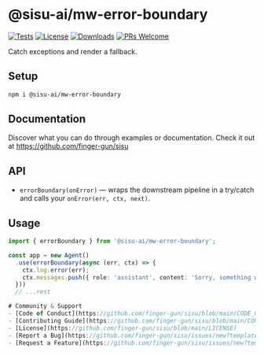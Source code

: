# @sisu-ai/mw-error-boundary
[![Tests](https://github.com/finger-gun/sisu/actions/workflows/tests.yml/badge.svg?branch=main)](https://github.com/finger-gun/sisu/actions/workflows/tests.yml)
[![License](https://img.shields.io/badge/license-Apache--2.0-blue)](https://github.com/finger-gun/sisu/blob/main/LICENSE)
[![Downloads](https://img.shields.io/npm/dm/%40sisu-ai%2Fmw-error-boundary)](https://www.npmjs.com/package/@sisu-ai/mw-error-boundary)
[![PRs Welcome](https://img.shields.io/badge/PRs-welcome-brightgreen.svg)](https://github.com/finger-gun/sisu/blob/main/CONTRIBUTING.md)

Catch exceptions and render a fallback.

## Setup
```bash
npm i @sisu-ai/mw-error-boundary
```

## Documentation
Discover what you can do through examples or documentation. Check it out at https://github.com/finger-gun/sisu

## API
- `errorBoundary(onError)` — wraps the downstream pipeline in a try/catch and calls your `onError(err, ctx, next)`.

## Usage
```ts
import { errorBoundary } from '@sisu-ai/mw-error-boundary';

const app = new Agent()
  .use(errorBoundary(async (err, ctx) => {
    ctx.log.error(err);
    ctx.messages.push({ role: 'assistant', content: 'Sorry, something went wrong.' });
  }))
  // ...rest

# Community & Support
- [Code of Conduct](https://github.com/finger-gun/sisu/blob/main/CODE_OF_CONDUCT.md)
- [Contributing Guide](https://github.com/finger-gun/sisu/blob/main/CONTRIBUTING.md)
- [License](https://github.com/finger-gun/sisu/blob/main/LICENSE)
- [Report a Bug](https://github.com/finger-gun/sisu/issues/new?template=bug_report.md)
- [Request a Feature](https://github.com/finger-gun/sisu/issues/new?template=feature_request.md)
```
